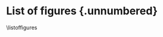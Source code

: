 # List of figures {.unnumbered}

<!-- 
For me, this was the only drawback of writing in Markdown: it is not possible to add a short caption to figures and tables. This means that the \listoftables and \listoffigures commands will generate lists using the full titles, which is probably isn't what you want. For now, the solution is to create the lists manually, when everything else is finished.
-->

\listoffigures

<!--
Figure 4.1  This is an example figure . . .              \hfill{pp}  
Figure x.x  Short title of the figure . . .              \hfill{pp}  
-->

